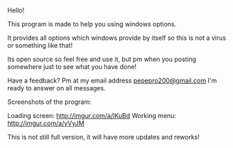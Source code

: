 Hello!

This program is made to help you using windows options.

It provides all options which windows provide by itself so this is not a virus or something like that!

Its open source so feel free and use it, but pm when you posting somewhere just to see what you have done!

Have a feedback? Pm at my email address pepepro200@gmail.com I'm ready to answer on all messages.

Screenshots of the program:

Loading screen: http://imgur.com/a/lKuBd
Working menu: http://imgur.com/a/yVyJM

This is not still full version, it will have more updates and reworks!
